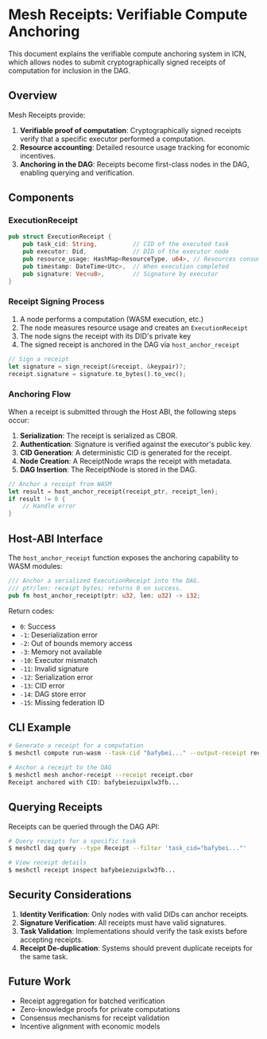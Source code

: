 # Mesh Receipts: Verifiable Compute Anchoring

This document explains the verifiable compute anchoring system in ICN, which allows nodes to submit cryptographically signed receipts of computation for inclusion in the DAG.

## Overview

Mesh Receipts provide:

1. **Verifiable proof of computation**: Cryptographically signed receipts verify that a specific executor performed a computation.
2. **Resource accounting**: Detailed resource usage tracking for economic incentives.
3. **Anchoring in the DAG**: Receipts become first-class nodes in the DAG, enabling querying and verification.

## Components

### ExecutionReceipt

```rust
pub struct ExecutionReceipt {
    pub task_cid: String,          // CID of the executed task
    pub executor: Did,             // DID of the executor node
    pub resource_usage: HashMap<ResourceType, u64>, // Resources consumed
    pub timestamp: DateTime<Utc>,  // When execution completed
    pub signature: Vec<u8>,        // Signature by executor
}
```

### Receipt Signing Process

1. A node performs a computation (WASM execution, etc.)
2. The node measures resource usage and creates an `ExecutionReceipt`
3. The node signs the receipt with its DID's private key
4. The signed receipt is anchored in the DAG via `host_anchor_receipt`

```rust
// Sign a receipt
let signature = sign_receipt(&receipt, &keypair)?;
receipt.signature = signature.to_bytes().to_vec();
```

### Anchoring Flow

When a receipt is submitted through the Host ABI, the following steps occur:

1. **Serialization**: The receipt is serialized as CBOR.
2. **Authentication**: Signature is verified against the executor's public key.
3. **CID Generation**: A deterministic CID is generated for the receipt.
4. **Node Creation**: A ReceiptNode wraps the receipt with metadata.
5. **DAG Insertion**: The ReceiptNode is stored in the DAG.

```rust
// Anchor a receipt from WASM
let result = host_anchor_receipt(receipt_ptr, receipt_len);
if result != 0 {
    // Handle error
}
```

## Host-ABI Interface

The `host_anchor_receipt` function exposes the anchoring capability to WASM modules:

```rust
/// Anchor a serialized ExecutionReceipt into the DAG.
/// ptr/len: receipt bytes; returns 0 on success.
pub fn host_anchor_receipt(ptr: u32, len: u32) -> i32;
```

Return codes:
- `0`: Success
- `-1`: Deserialization error
- `-2`: Out of bounds memory access
- `-3`: Memory not available
- `-10`: Executor mismatch
- `-11`: Invalid signature
- `-12`: Serialization error
- `-13`: CID error
- `-14`: DAG store error
- `-15`: Missing federation ID

## CLI Example

```bash
# Generate a receipt for a computation
$ meshctl compute run-wasm --task-cid "bafybei..." --output-receipt receipt.cbor

# Anchor a receipt to the DAG
$ meshctl mesh anchor-receipt --receipt receipt.cbor
Receipt anchored with CID: bafybeiezuipxlw3fb...
```

## Querying Receipts

Receipts can be queried through the DAG API:

```bash
# Query receipts for a specific task
$ meshctl dag query --type Receipt --filter 'task_cid="bafybei..."'

# View receipt details
$ meshctl receipt inspect bafybeiezuipxlw3fb...
```

## Security Considerations

1. **Identity Verification**: Only nodes with valid DIDs can anchor receipts.
2. **Signature Verification**: All receipts must have valid signatures.
3. **Task Validation**: Implementations should verify the task exists before accepting receipts.
4. **Receipt De-duplication**: Systems should prevent duplicate receipts for the same task.

## Future Work

- Receipt aggregation for batched verification
- Zero-knowledge proofs for private computations
- Consensus mechanisms for receipt validation
- Incentive alignment with economic models 